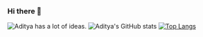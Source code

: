 ### Hi there 👋

![Aditya has a lot of ideas.](https://res.cloudinary.com/nitk/image/upload/c_scale,h_785,w_1450/v1620844223/Screenshot_2021-05-12_at_11.51.44_PM_fh3u0l.png)
![Aditya's GitHub stats](https://github-readme-stats.vercel.app/api?username=adityaofficial10&show_icons=true&theme=radical)
[![Top Langs](https://github-readme-stats.vercel.app/api/top-langs/?username=adityaofficial10&hide=html,css&langs_count=8)](https://github.com/anuraghazra/github-readme-stats)



